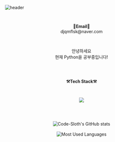 ![header](https://capsule-render.vercel.app/api?type=slice&color=auto&height=300&section=header&text=welcome&fontSize=90&animation=fadeIn&fontAlignY=38&desc=Code-Sloth's%20GitHub%20Profile&descAlignY=51&descAlign=62)

<br>
       
<p align="center">
   <Strong>📧Email📧</Strong><br>djqmflsk@naver.com<br>

</p>

<br>

<p align="center">
안녕하세요<br>
현재 Python을 공부중입니다!<br>
<br>
</p>

<br>

<p align="center">
    <Strong>⚒️Tech Stack⚒️</Strong><br>
    
</p>
<br>

<p align="center" display="inline-block">
 <img src="https://camo.githubusercontent.com/35ba18158dd0251a4d17cef42209a272da8af0a80ab76c61a1a873d049715c68/68747470733a2f2f696d672e736869656c64732e696f2f62616467652f507974686f6e2d3337373641422e7376673f267374796c653d666f722d7468652d6261646765266c6f676f3d507974686f6e266c6f676f436f6c6f723d7768697465">

</p><br>

<br>

<div align=center>

![Code-Sloth's GitHub stats](https://github-readme-stats.vercel.app/api?username=Code-Sloth&show_icons=true&theme=dark)
<br>
<br>
![Most Used Languages](https://github-readme-stats.vercel.app/api/top-langs/?username=arrmadillo&layout=compact&theme=merko)